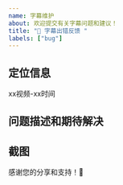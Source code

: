 ```yaml
---
name: 字幕维护
about: 欢迎提交有关字幕问题和建议！
title: "🧶 字幕出错反馈 "
labels: ["bug"]
---
```


## 定位信息
xx视频-xx时间


## 问题描述和期待解决


## 截图


感谢您的分享和支持！🙏